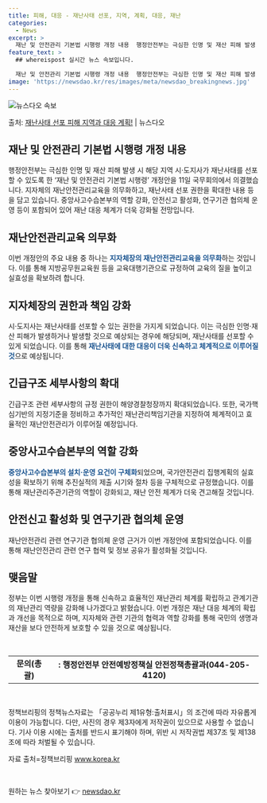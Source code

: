 ```yaml
---
title: 피해, 대응 - 재난사태 선포, 지역, 계획, 대응, 재난
categories:
  - News
excerpt: >
  재난 및 안전관리 기본법 시행령 개정 내용  행정안전부는 극심한 인명 및 재산 피해 발생 시 해당 지역 시·…
feature_text: >
  ## whereispost 실시간 뉴스 속보입니다.

  재난 및 안전관리 기본법 시행령 개정 내용  행정안전부는 극심한 인명 및 재산 피해 발생 시 해당 지역 시·…
image: 'https://newsdao.kr/res/images/meta/newsdao_breakingnews.jpg'
---
```


![뉴스다오 속보](https://newsdao.kr/res/images/meta/newsdao_breakingnews.jpg)

<p>출처: <a href="https://newsdao.kr/4164" rel="dofollow">재난사태 선포 피해 지역과 대응 계획!</a> | 뉴스다오</p>

<h2 data-ke-size="size26">재난 및 안전관리 기본법 시행령 개정 내용</h2>
<p data-ke-size="size16">행정안전부는 극심한 인명 및 재산 피해 발생 시 해당 지역 시·도지사가 재난사태를 선포할 수 있도록 한 ‘재난 및 안전관리 기본법 시행령’ 개정안을 11일 국무회의에서 의결했습니다. 지자체의 재난안전관리교육을 의무화하고, 재난사태 선포 권한을 확대한 내용 등을 담고 있습니다. 중앙사고수습본부의 역할 강화, 안전신고 활성화, 연구기관 협의체 운영 등이 포함되어 있어 재난 대응 체계가 더욱 강화될 전망입니다.</p>

<h2 data-ke-size="size26">재난안전관리교육 의무화</h2>
<p data-ke-size="size16">이번 개정안의 주요 내용 중 하나는 <b><span style="color: #1a5490;">지자체장의 재난안전관리교육을 의무화</span></b>하는 것입니다. 이를 통해 지방공무원교육원 등을 교육대행기관으로 규정하여 교육의 질을 높이고 실효성을 확보하려 합니다.</p>

<h2 data-ke-size="size26">지자체장의 권한과 책임 강화</h2>
<p data-ke-size="size16">시·도지사는 재난사태를 선포할 수 있는 권한을 가지게 되었습니다. 이는 극심한 인명·재산 피해가 발생하거나 발생할 것으로 예상되는 경우에 해당되며, 재난사태를 선포할 수 있게 되었습니다. 이를 통해 <b><span style="color: #1a5490;">재난사태에 대한 대응이 더욱 신속하고 체계적으로 이루어질 것</span></b>으로 예상됩니다.</p>

<h2 data-ke-size="size26">긴급구조 세부사항의 확대</h2>
<p data-ke-size="size16">긴급구조 관련 세부사항의 규정 권한이 해양경찰청장까지 확대되었습니다. 또한, 국가핵심기반의 지정기준을 정비하고 추가적인 재난관리책임기관을 지정하여 체계적이고 효율적인 재난안전관리가 이루어질 예정입니다.</p>

<h2 data-ke-size="size26">중앙사고수습본부의 역할 강화</h2>
<p data-ke-size="size16"><b><span style="color: #1a5490;">중앙사고수습본부의 설치·운영 요건이 구체화</span></b>되었으며, 국가안전관리 집행계획의 실효성을 확보하기 위해 추진실적의 제출 시기와 절차 등을 구체적으로 규정했습니다. 이를 통해 재난관리주관기관의 역할이 강화되고, 재난 안전 체계가 더욱 견고해질 것입니다.</p>

<h2 data-ke-size="size26">안전신고 활성화 및 연구기관 협의체 운영</h2>
<p data-ke-size="size16">재난안전관리 관련 연구기관 협의체 운영 근거가 이번 개정안에 포함되었습니다. 이를 통해 재난안전관리 관련 연구 협력 및 정보 공유가 활성화될 것입니다.</p>

<h2 data-ke-size="size26">맺음말</h2>
<p data-ke-size="size16">정부는 이번 시행령 개정을 통해 신속하고 효율적인 재난관리 체계를 확립하고 관계기관의 재난관리 역량을 강화해 나가겠다고 밝혔습니다. 이번 개정은 재난 대응 체계의 확립과 개선을 목적으로 하며, 지자체와 관련 기관의 협력과 역할 강화를 통해 국민의 생명과 재산을 보다 안전하게 보호할 수 있을 것으로 예상됩니다.</p>
<p data-ke-size="size16">&nbsp;</p>
<table>
<tbody>
<tr>
<td style="text-align: center; height: 17px;"><b>문의(총괄)</b></td>
<td style="text-align: center; height: 17px;"><b>: 행정안전부 안전예방정책실 안전정책총괄과(044-205-4120)</b></td>
</tr>
</tbody>
</table>
<p data-ke-size="size16">&nbsp;</p>
<p data-ke-size="size16">정책브리핑의 정책뉴스자료는 「공공누리 제1유형:출처표시」의 조건에 따라 자유롭게 이용이 가능합니다. 다만, 사진의 경우 제3자에게 저작권이 있으므로 사용할 수 없습니다. 기사 이용 시에는 출처를 반드시 표기해야 하며, 위반 시 저작권법 제37조 및 제138조에 따라 처벌될 수 있습니다.</p>
<p data-ke-size="size16">자료 출처=정책브리핑 <a href="www.korea.kr">www.korea.kr</a></p>
<p data-ke-size="size16">&nbsp;</p> 

원하는 뉴스 찾아보기 👉 <a href="https://newsdao.kr" rel="dofollow">newsdao.kr</a>


